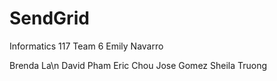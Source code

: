 # SendGrid
Informatics 117 Team 6
Emily Navarro

Brenda La\n
David Pham
Eric Chou
Jose Gomez
Sheila Truong

